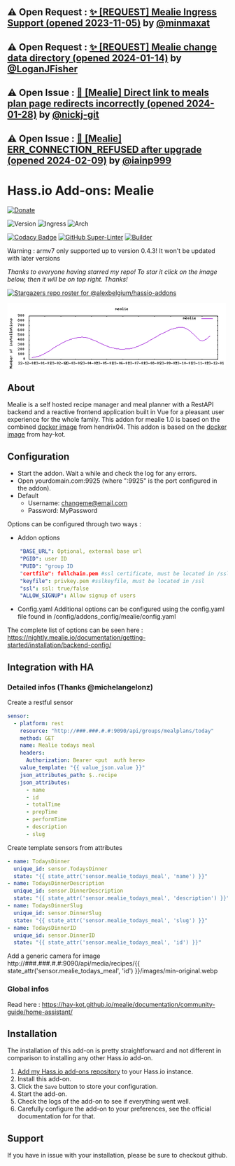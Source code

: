 ## &#9888; Open Request : [✨ [REQUEST] Mealie Ingress Support (opened 2023-11-05)](https://github.com/alexbelgium/hassio-addons/issues/1061) by [@minmaxat](https://github.com/minmaxat)
## &#9888; Open Request : [✨ [REQUEST] Mealie change data directory (opened 2024-01-14)](https://github.com/alexbelgium/hassio-addons/issues/1179) by [@LoganJFisher](https://github.com/LoganJFisher)
## &#9888; Open Issue : [🐛 [Mealie] Direct link to meals plan page redirects incorrectly (opened 2024-01-28)](https://github.com/alexbelgium/hassio-addons/issues/1210) by [@nickj-git](https://github.com/nickj-git)
## &#9888; Open Issue : [🐛 [Mealie] ERR_CONNECTION_REFUSED after upgrade (opened 2024-02-09)](https://github.com/alexbelgium/hassio-addons/issues/1238) by [@iainp999](https://github.com/iainp999)
# Hass.io Add-ons: Mealie

[![Donate][donation-badge]](https://www.buymeacoffee.com/alexbelgium)

![Version](https://img.shields.io/badge/dynamic/json?label=Version&query=%24.version&url=https%3A%2F%2Fraw.githubusercontent.com%2Falexbelgium%2Fhassio-addons%2Fmaster%2Fmealie%2Fconfig.json)
![Ingress](https://img.shields.io/badge/dynamic/json?label=Ingress&query=%24.ingress&url=https%3A%2F%2Fraw.githubusercontent.com%2Falexbelgium%2Fhassio-addons%2Fmaster%2Fmealie%2Fconfig.json)
![Arch](https://img.shields.io/badge/dynamic/json?color=success&label=Arch&query=%24.arch&url=https%3A%2F%2Fraw.githubusercontent.com%2Falexbelgium%2Fhassio-addons%2Fmaster%2Fmealie%2Fconfig.json)

[![Codacy Badge](https://app.codacy.com/project/badge/Grade/9c6cf10bdbba45ecb202d7f579b5be0e)](https://www.codacy.com/gh/alexbelgium/hassio-addons/dashboard?utm_source=github.com&utm_medium=referral&utm_content=alexbelgium/hassio-addons&utm_campaign=Badge_Grade)
[![GitHub Super-Linter](https://img.shields.io/github/actions/workflow/status/alexbelgium/hassio-addons/weekly-supelinter.yaml?label=Lint%20code%20base)](https://github.com/alexbelgium/hassio-addons/actions/workflows/weekly-supelinter.yaml)
[![Builder](https://img.shields.io/github/actions/workflow/status/alexbelgium/hassio-addons/onpush_builder.yaml?label=Builder)](https://github.com/alexbelgium/hassio-addons/actions/workflows/onpush_builder.yaml)

[donation-badge]: https://img.shields.io/badge/Buy%20me%20a%20coffee-%23d32f2f?logo=buy-me-a-coffee&style=flat&logoColor=white

Warning : armv7 only supported up to version 0.4.3! It won't be updated with later versions

_Thanks to everyone having starred my repo! To star it click on the image below, then it will be on top right. Thanks!_

[![Stargazers repo roster for @alexbelgium/hassio-addons](https://raw.githubusercontent.com/alexbelgium/hassio-addons/master/.github/stars2.svg)](https://github.com/alexbelgium/hassio-addons/stargazers)

![downloads evolution](https://raw.githubusercontent.com/alexbelgium/hassio-addons/master/mealie/stats.png)

## About

Mealie is a self hosted recipe manager and meal planner with a RestAPI backend and a reactive frontend application built in Vue for a pleasant user experience for the whole family.
This addon for mealie 1.0 is based on the combined [docker image](https://hub.docker.com/r/hendrix04/mealie-combined) from hendrix04.
This addon is based on the [docker image](https://hub.docker.com/r/hkotel/mealie) from hay-kot.

## Configuration

- Start the addon. Wait a while and check the log for any errors.
- Open yourdomain.com:9925 (where ":9925" is the port configured in the addon).
- Default
  - Username: changeme@email.com
  - Password: MyPassword

Options can be configured through two ways :

- Addon options

```yaml
    "BASE_URL": Optional, external base url
    "PGID": user ID
    "PUID": "group ID
    "certfile": fullchain.pem #ssl certificate, must be located in /ssl
    "keyfile": privkey.pem #sslkeyfile, must be located in /ssl
    "ssl": ssl: true/false
    "ALLOW_SIGNUP": Allow signup of users
```

- Config.yaml
  Additional options can be configured using the config.yaml file found in /config/addons_config/mealie/config.yaml

The complete list of options can be seen here : https://nightly.mealie.io/documentation/getting-started/installation/backend-config/

## Integration with HA

### Detailed infos (Thanks @michelangelonz)

Create a restful sensor

```yaml
sensor:
  - platform: rest
    resource: "http://###.###.#.#:9090/api/groups/mealplans/today"
    method: GET
    name: Mealie todays meal
    headers:
      Authorization: Bearer <put  auth here>
    value_template: "{{ value_json.value }}"
    json_attributes_path: $..recipe
    json_attributes:
      - name
      - id
      - totalTime
      - prepTime
      - performTime
      - description
      - slug
```

Create template sensors from attributes

```yaml
- name: TodaysDinner
  unique_id: sensor.TodaysDinner
  state: "{{ state_attr('sensor.mealie_todays_meal', 'name') }}"
- name: TodaysDinnerDescription
  unique_id: sensor.DinnerDescription
  state: "{{ state_attr('sensor.mealie_todays_meal', 'description') }}"
- name: TodaysDinnerSlug
  unique_id: sensor.DinnerSlug
  state: "{{ state_attr('sensor.mealie_todays_meal', 'slug') }}"
- name: TodaysDinnerID
  unique_id: sensor.DinnerID
  state: "{{ state_attr('sensor.mealie_todays_meal', 'id') }}"
```

Add a generic camera for image
http://###.###.#.#:9090/api/media/recipes/{{ state_attr('sensor.mealie_todays_meal', 'id') }}/images/min-original.webp

### Global infos

Read here : https://hay-kot.github.io/mealie/documentation/community-guide/home-assistant/

## Installation

The installation of this add-on is pretty straightforward and not different in
comparison to installing any other Hass.io add-on.

1. [Add my Hass.io add-ons repository][repository] to your Hass.io instance.
1. Install this add-on.
1. Click the `Save` button to store your configuration.
1. Start the add-on.
1. Check the logs of the add-on to see if everything went well.
1. Carefully configure the add-on to your preferences, see the official documentation for for that.

## Support

If you have in issue with your installation, please be sure to checkout github.

[repository]: https://github.com/alexbelgium/hassio-addons
